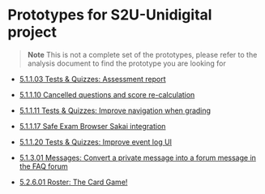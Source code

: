 # Prototypes for S2U-Unidigital project

> **Note**
> This is not a complete set of the prototypes, please refer to
> the analysis document to find the prototype you are looking for



* [5.1.1.03 Tests & Quizzes: Assessment report](5-1-1-3-assessment-report/assessment-report.md)

* [5.1.1.10 Cancelled questions and score re-calculation](5-1-1-10-cancelled_questions_and_score_re-calculation/cancelled-questions.md)

* [5.1.1.11 Tests & Quizzes: Improve navigation when grading](5-1-1-11-improve-navigation-when-grading/grading-navigation.md)

* [5.1.1.17 Safe Exam Browser Sakai integration](5-1-1-17-safe-exam-browser/safe-exam-browser-prototype.md)

* [5.1.1.20 Tests & Quizzes: Improve event log UI](5-1-1-20-improve-event-log-ui/event-log.md)

* [5.1.3.01 Messages: Convert a private message into a forum message in the FAQ forum](5-1-3-01-publish-private-message-to-faq-forum/message-to-faq.md)

* [5.2.6.01 Roster: The Card Game!](5-2-6-01-the-card-game/the-card-game-prototype.md)
